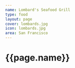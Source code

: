 ```yaml
---
name: Lombard's Seafood Grill
type: food
layout: page
cover: lombards.jpg
icon: lombards.jpg
area: San Francisco
---
```


<h1>{{page.name}}</h1>
